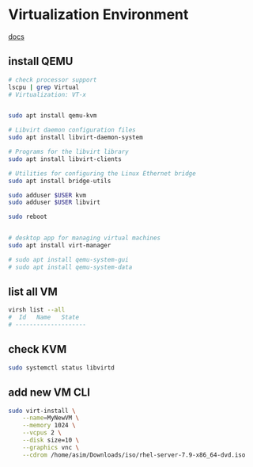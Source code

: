 # Virtualization Environment
[docs](https://wiki.qemu.org/Category:User_documentations)

## install QEMU
```bash
# check processor support
lscpu | grep Virtual
# Virtualization: VT-x


sudo apt install qemu-kvm

# Libvirt daemon configuration files
sudo apt install libvirt-daemon-system 

# Programs for the libvirt library
sudo apt install libvirt-clients

# Utilities for configuring the Linux Ethernet bridge
sudo apt install bridge-utils

sudo adduser $USER kvm
sudo adduser $USER libvirt

sudo reboot


# desktop app for managing virtual machines
sudo apt install virt-manager

# sudo apt install qemu-system-gui
# sudo apt install qemu-system-data
```


## list all VM
```bash
virsh list --all
#  Id   Name   State
# --------------------
```


## check KVM
```bash
sudo systemctl status libvirtd
```


## add new VM CLI
```bash
sudo virt-install \
    --name=MyNewVM \
    --memory 1024 \
    --vcpus 2 \
    --disk size=10 \
    --graphics vnc \
    --cdrom /home/asim/Downloads/iso/rhel-server-7.9-x86_64-dvd.iso 
```
